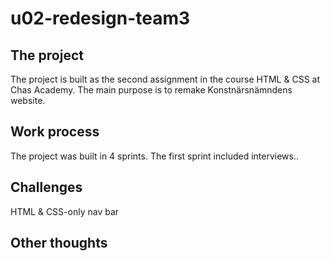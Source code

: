 # u02-redesign-team3

## The project
The project is built as the second assignment in the course HTML & CSS at Chas Academy. The main purpose is to remake Konstnärsnämndens website.

## Work process
The project was built in 4 sprints. The first sprint included interviews..

## Challenges
HTML & CSS-only nav bar

## Other thoughts
